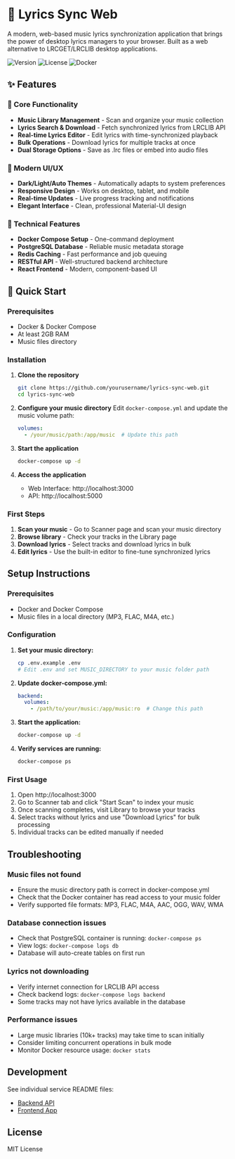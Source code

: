 # 🎵 Lyrics Sync Web

A modern, web-based music lyrics synchronization application that brings the power of desktop lyrics managers to your browser. Built as a web alternative to LRCGET/LRCLIB desktop applications.

![Version](https://img.shields.io/badge/version-1.0.0-blue.svg)
![License](https://img.shields.io/badge/license-MIT-green.svg)
![Docker](https://img.shields.io/badge/docker-ready-brightgreen.svg)

## ✨ Features

### 🎯 Core Functionality
- **Music Library Management** - Scan and organize your music collection
- **Lyrics Search & Download** - Fetch synchronized lyrics from LRCLIB API
- **Real-time Lyrics Editor** - Edit lyrics with time-synchronized playback
- **Bulk Operations** - Download lyrics for multiple tracks at once
- **Dual Storage Options** - Save as .lrc files or embed into audio files

### 🎨 Modern UI/UX
- **Dark/Light/Auto Themes** - Automatically adapts to system preferences
- **Responsive Design** - Works on desktop, tablet, and mobile
- **Real-time Updates** - Live progress tracking and notifications
- **Elegant Interface** - Clean, professional Material-UI design

### 🔧 Technical Features
- **Docker Compose Setup** - One-command deployment
- **PostgreSQL Database** - Reliable music metadata storage
- **Redis Caching** - Fast performance and job queuing
- **RESTful API** - Well-structured backend architecture
- **React Frontend** - Modern, component-based UI

## 🚀 Quick Start

### Prerequisites
- Docker & Docker Compose
- At least 2GB RAM
- Music files directory

### Installation

1. **Clone the repository**
   ```bash
   git clone https://github.com/yourusername/lyrics-sync-web.git
   cd lyrics-sync-web
   ```

2. **Configure your music directory**
   Edit `docker-compose.yml` and update the music volume path:
   ```yaml
   volumes:
     - /your/music/path:/app/music  # Update this path
   ```

3. **Start the application**
   ```bash
   docker-compose up -d
   ```

4. **Access the application**
   - Web Interface: http://localhost:3000
   - API: http://localhost:5000

### First Steps
1. **Scan your music** - Go to Scanner page and scan your music directory
2. **Browse library** - Check your tracks in the Library page  
3. **Download lyrics** - Select tracks and download lyrics in bulk
4. **Edit lyrics** - Use the built-in editor to fine-tune synchronized lyrics

## Setup Instructions

### Prerequisites
- Docker and Docker Compose
- Music files in a local directory (MP3, FLAC, M4A, etc.)

### Configuration

1. **Set your music directory:**
   ```bash
   cp .env.example .env
   # Edit .env and set MUSIC_DIRECTORY to your music folder path
   ```

2. **Update docker-compose.yml:**
   ```yaml
   backend:
     volumes:
       - /path/to/your/music:/app/music:ro  # Change this path
   ```

3. **Start the application:**
   ```bash
   docker-compose up -d
   ```

4. **Verify services are running:**
   ```bash
   docker-compose ps
   ```

### First Usage

1. Open http://localhost:3000
2. Go to Scanner tab and click "Start Scan" to index your music
3. Once scanning completes, visit Library to browse your tracks
4. Select tracks without lyrics and use "Download Lyrics" for bulk processing
5. Individual tracks can be edited manually if needed

## Troubleshooting

### Music files not found
- Ensure the music directory path is correct in docker-compose.yml
- Check that the Docker container has read access to your music folder
- Verify supported file formats: MP3, FLAC, M4A, AAC, OGG, WAV, WMA

### Database connection issues
- Check that PostgreSQL container is running: `docker-compose ps`
- View logs: `docker-compose logs db`
- Database will auto-create tables on first run

### Lyrics not downloading
- Verify internet connection for LRCLIB API access
- Check backend logs: `docker-compose logs backend`
- Some tracks may not have lyrics available in the database

### Performance issues
- Large music libraries (10k+ tracks) may take time to scan initially
- Consider limiting concurrent operations in bulk mode
- Monitor Docker resource usage: `docker stats`

## Development

See individual service README files:
- [Backend API](./backend/README.md)
- [Frontend App](./frontend/README.md)

## License

MIT License